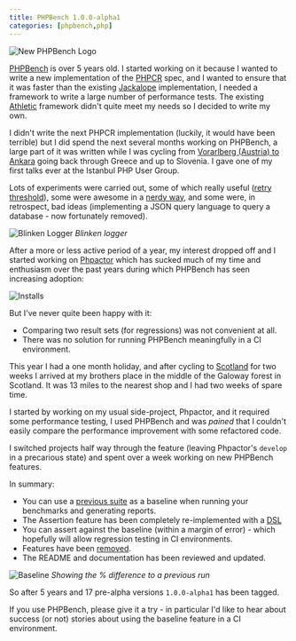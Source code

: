 ```yaml
--- 
title: PHPBench 1.0.0-alpha1
categories: [phpbench,php]
---
```


![New PHPBench Logo](/images/2020-09-09/logo.png)

[PHPBench](https://github.com/phpbench/phpbench) is over 5 years old. I
started working on it because I wanted to write a new implementation of the
[PHPCR](http://phpcr.github.io/) spec, and I wanted to ensure that it was
faster than the existing [Jackalope](http://jackalope.github.io/)
implementation, I needed a framework to write a large number of performance
tests. The existing [Athletic](https://github.com/polyfractal/athletic)
framework didn't quite meet my needs so I decided to write my own.

I didn't write the next PHPCR implementation (luckily, it would have been
terrible) but I did spend the next several months working on PHPBench, a large
part of it was written while I was cycling from [Vorarlberg (Austria) to
Ankara](https://www.crazyguyonabike.com/doc/?doc_id=16302) going back through
Greece and up to Slovenia. I gave one of my first talks ever at the Istanbul
PHP User Group.

Lots of experiments were carried out, some of which really useful ([retry
threshold](https://phpbench.readthedocs.io/en/latest/benchmark-runner.html#progress-reporters)),
some were awesome in a [nerdy
way](https://phpbench.readthedocs.io/en/latest/benchmark-runner.html#progress-reporters),
and some were, in retrospect, bad ideas (implementing a JSON query language to
query a database - now fortunately removed).

![Blinken Logger](/images/2020-09-09/blinken.gif)
*Blinken logger*

After a more or less active period of a year, my interest dropped off and I
started working on [Phpactor](https://github.com/phpactor/phpactor) which has
sucked much of my time and enthusiasm over the past years during which
PHPBench has seen increasing adoption:

![Installs](/images/2020-09-09/packagist.png)

But I've never quite been happy with it:

- Comparing two result sets (for regressions) was not convenient at all.
- There was no solution for running PHPBench meaningfully in a CI environment.

This year I had a one month holiday, and after cycling to
[Scotland](https://www.dantleech.com/blog/categories/scotland2020/) for two
weeks I arrived at my brothers place in the middle of the Galoway forest in
Scotland. It was 13 miles to the nearest shop and I had two weeks of spare
time.

I started by working on my usual side-project, Phpactor, and it required some
performance testing, I used PHPBench and was _pained_ that I couldn't easily
compare the performance improvement with some refactored code. 

I switched projects half way through the feature (leaving Phpactor's `develop`
in a precarious state) and spent over a week working on new PHPBench features.

In summary:

- You can use a [previous
  suite](https://phpbench.readthedocs.io/en/latest/regression-testing.html) as
  a baseline when running your benchmarks and generating reports.
- The Assertion feature has been completely re-implemented with a [DSL](https://phpbench.readthedocs.io/en/latest/writing-benchmarks.html#assertions)
- You can assert against the baseline (within a margin of error) - which
  hopefully will allow regression testing in CI environments.
- Features have been
  [removed](https://github.com/phpbench/phpbench/issues/650).
- The README and documentation has been reviewed and updated.

![Baseline](/images/2020-09-09/baseline.png)
*Showing the % difference to a previous run*

So after 5 years and 17 pre-alpha versions `1.0.0-alpha1` has been tagged.

If you use PHPBench, please give it a try - in particular I'd like to hear
about success (or not) stories about using the baseline feature in a CI
environment.
